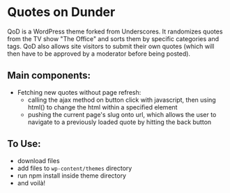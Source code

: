 # Quotes on Dunder

QoD is a WordPress theme forked from Underscores. It randomizes quotes from the TV show "The Office" and sorts them by specific categories and tags. QoD also allows site visitors to submit their own quotes (which will then have to be approved by a moderator before being posted).

## Main components:

* Fetching new quotes without page refresh:
    * calling the ajax method on button click with javascript, then using html() to change the html within a specified element
    * pushing the current page's slug onto url, which allows the user to navigate to a previously loaded quote by hitting the back button

## To Use:

* download files
* add files to `wp-content/themes` directory
* run npm install inside theme directory
* and voilà!